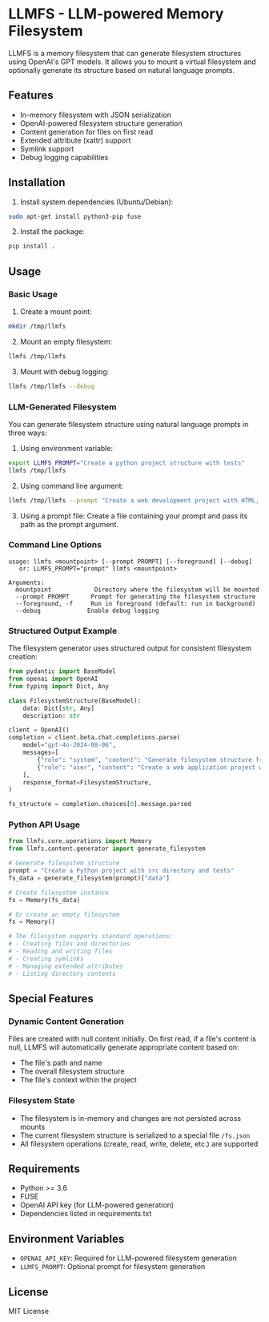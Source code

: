 # LLMFS - LLM-powered Memory Filesystem

LLMFS is a memory filesystem that can generate filesystem structures using OpenAI's GPT models. It allows you to mount a virtual filesystem and optionally generate its structure based on natural language prompts.

## Features

- In-memory filesystem with JSON serialization
- OpenAI-powered filesystem structure generation
- Content generation for files on first read
- Extended attribute (xattr) support
- Symlink support
- Debug logging capabilities

## Installation

1. Install system dependencies (Ubuntu/Debian):
```bash
sudo apt-get install python3-pip fuse
```

2. Install the package:
```bash
pip install .
```

## Usage

### Basic Usage

1. Create a mount point:
```bash
mkdir /tmp/llmfs
```

2. Mount an empty filesystem:
```bash
llmfs /tmp/llmfs
```

3. Mount with debug logging:
```bash
llmfs /tmp/llmfs --debug
```

### LLM-Generated Filesystem

You can generate filesystem structure using natural language prompts in three ways:

1. Using environment variable:
```bash
export LLMFS_PROMPT="Create a python project structure with tests"
llmfs /tmp/llmfs
```

2. Using command line argument:
```bash
llmfs /tmp/llmfs --prompt "Create a web development project with HTML, CSS, and JavaScript files"
```

3. Using a prompt file:
Create a file containing your prompt and pass its path as the prompt argument.

### Command Line Options

```
usage: llmfs <mountpoint> [--prompt PROMPT] [--foreground] [--debug]
   or: LLMFS_PROMPT="prompt" llmfs <mountpoint>

Arguments:
  mountpoint            Directory where the filesystem will be mounted
  --prompt PROMPT      Prompt for generating the filesystem structure
  --foreground, -f     Run in foreground (default: run in background)
  --debug             Enable debug logging
```

### Structured Output Example

The filesystem generator uses structured output for consistent filesystem creation:

```python
from pydantic import BaseModel
from openai import OpenAI
from typing import Dict, Any

class FilesystemStructure(BaseModel):
    data: Dict[str, Any]
    description: str

client = OpenAI()
completion = client.beta.chat.completions.parse(
    model="gpt-4o-2024-08-06",
    messages=[
        {"role": "system", "content": "Generate filesystem structure from the description."},
        {"role": "user", "content": "Create a web application project with frontend and backend directories"},
    ],
    response_format=FilesystemStructure,
)

fs_structure = completion.choices[0].message.parsed
```

### Python API Usage

```python
from llmfs.core.operations import Memory
from llmfs.content.generator import generate_filesystem

# Generate filesystem structure
prompt = "Create a Python project with src directory and tests"
fs_data = generate_filesystem(prompt)["data"]

# Create filesystem instance
fs = Memory(fs_data)

# Or create an empty filesystem
fs = Memory()

# The filesystem supports standard operations:
# - Creating files and directories
# - Reading and writing files
# - Creating symlinks
# - Managing extended attributes
# - Listing directory contents
```

## Special Features

### Dynamic Content Generation

Files are created with null content initially. On first read, if a file's content is null, LLMFS will automatically generate appropriate content based on:
- The file's path and name
- The overall filesystem structure
- The file's context within the project

### Filesystem State

- The filesystem is in-memory and changes are not persisted across mounts
- The current filesystem structure is serialized to a special file `/fs.json`
- All filesystem operations (create, read, write, delete, etc.) are supported

## Requirements

- Python >= 3.6
- FUSE
- OpenAI API key (for LLM-powered generation)
- Dependencies listed in requirements.txt

## Environment Variables

- `OPENAI_API_KEY`: Required for LLM-powered filesystem generation
- `LLMFS_PROMPT`: Optional prompt for filesystem generation

## License

MIT License
